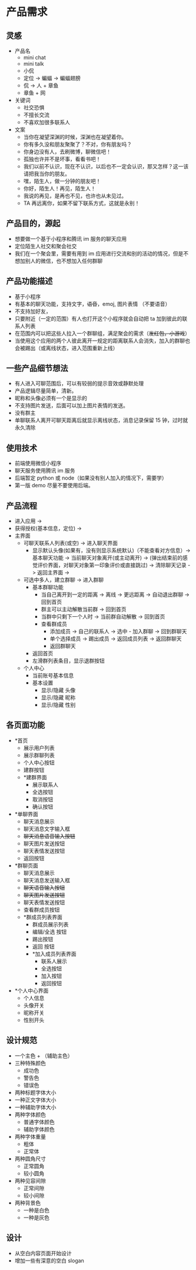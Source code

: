 # 产品需求

## 灵感
- 产品名
    - mini chat
    - mini talk
    - 小侃
    - 定位 -> 蝙蝠 -> 蝙蝠翅膀
    - 侃 -> 人 + 章鱼
    - 章鱼 + 网
- 关键词
    - 社交恐惧
    - 不擅长交流
    - 不喜欢加很多联系人
- 文案
    - 当你在凝望深渊的时候，深渊也在凝望着你。
    - 你有多久没和朋友聚聚了？不对，你有朋友吗？
    - 你身边没有人，去刷微博，聊微信吧！
    - 孤独也许并不是坏事，看看书吧！
    - 我们以前不认识，现在不认识，以后也不一定会认识，那又怎样？这一该请把我当你的朋友。
    - 嘿，陌生人，做一分钟的朋友吧！
    - 你好，陌生人！再见，陌生人！
    - 我说的再见，是再也不见，也许也从未见过。
    - TA 再远离你，如果不留下联系方式，这就是永别！

## 产品目的，源起

- 想要做一个基于小程序和腾讯 im 服务的聊天应用
- 定位陌生人社交和聚会社交
- 我们在一个聚会里，需要有用到 im 应用进行交流和别的活动的情况，但是不想加别人的微信，也不想加入任何群聊

## 产品功能描述

- 基于小程序
- 有基本的聊天功能，支持文字，~~语音~~，emoj, 图片表情 （不要语音）
- 不支持加好友，
- 只要附近（一定的范围）有人也打开这个小程序就会自动把 ta 加到彼此的联系人列表
- 在范围内可以把这些人拉入一个群聊组，满足聚会的需求（~~发红包，小游戏~~）
- 当使用这个应用的两个人彼此离开一规定的距离联系人会消失，加入的群聊也会被踢出（或离线状态，进入范围重新上线）

## 一些产品细节想法

- 有人进入可聊范围后，可以有较弱的提示音效或静默处理
- 产品逻辑尽量简单，清新。
- 昵称和头像必须有一个是显示的
- 不支持图片发送，后面可以加上图片表情的发送。
- 没有群主
- 单聊联系人离开可聊天距离后就显示离线状态，消息记录保留 15 钟，过时就永久清除

## 使用技术

- 前端使用微信小程序
- 聊天服务使用腾讯 im 服务
- 后端暂定 python 或 node（如果没有别人加入的情况下，需要学）
- 第一版 demo 尽量不要使用后端。

## 产品流程

- 进入应用 ->
- 获得授权(基本信息，定位) -> 
- 主界面
    - 可聊天联系人列表(或空) -> 进入聊天界面
        - 显示默认头像(如果有，没有则显示系统默认)（不能查看对方信息）-> 基本聊天功能 -> 当前聊天对象离开(或主动离开) -> (弹出结束前的感觉评价界面，对聊天对象第一印象评价或直接跳过) -> 清除聊天记录 -> 返回主界面 ->
    - 可选中多人，建立群聊 -> 进入群聊
        - 基本群聊功能
            - 当自己离开到一定的距离 -> 离线 -> 更远距离 -> 自动退出群聊 -> 回到首页
            - 群主可以主动解散当前群 -> 回到首页
            - 当群中只剩下一个人时 -> 当前群自动解散 -> 回到首页
            - 查看群成员
                - 添加成员 -> 自己的联系人 -> 选中 - 加入群聊 -> 回到群聊天
                - 单个选择成员 -> 踢出成员 -> 返回成员列表 -> 返回群聊天
                - 返回群聊天
        - 返回首页
        - 左滑群列表条目，显示退群按钮
    - 个人中心
        - 当前账号基本信息
        - 基本设置
            - 显示/隐藏 头像
            - 显示/隐藏 昵称
            - 显示/隐藏 性别

## 各页面功能  

- *首页
    - 展示用户列表
    - 展示群聊列表
    - 个人中心按钮
    - 建群按钮
    - *建群界面
        - 展示联系人
        - 全选按钮
        - 取消按钮
        - 确认按钮
- *单聊界面
    - 聊天消息展示
    - 聊天消息文字输入框
    - ~~聊天消息语音输入按钮~~
    - 聊天图片发送按钮
    - 聊天表情发送按钮
    - 返回按钮
- *群聊页面
    - 聊天消息展示
    - 聊天消息发送输入框
    - ~~聊天语音输入按钮~~
    - ~~聊天图片发送按钮~~
    - 聊天表情发送按钮
    - 查看群成员按钮
    - *群成员列表界面
        - 群成员展示列表
        - 编辑/全选 按钮
        - 踢出按钮
        - 返回 按钮
        - *加入成员列表界面
            - 联系人展示
            - 全选按钮
            - 加入按钮
            - 返回按钮
- *个人中心界面
    - 个人信息
    - 头像开关
    - 昵称开关
    - 性别开头

## 设计规范
- 一个主色 + （辅助主色）
- 三种特殊颜色
    - 成功色
    - 警告色
    - 错误色
- 两种标题字体大小
- 一种正文字体大小
- 一种辅助字体大小
- 两种字体颜色
    - 普通字体颜色
    - 辅助字体颜色
- 两种字体重量
    - 粗体
    - 正常体
- 两种圆角尺寸
    - 正常圆角
    - 较小圆角
- 两种见容间隙
    - 正常间隙
    - 较小间隙
- 两种背景色
    - 一种是白色
    - 一种是灰色

## 设计
- 从空白内容页面开始设计
- 增加一些有深意的空白 slogan




